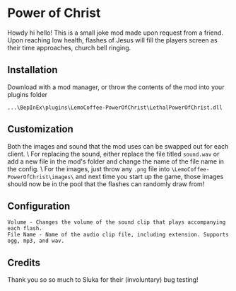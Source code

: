 # Power of Christ

Howdy hi hello! This is a small joke mod made upon request from a friend.
Upon reaching low health, flashes of Jesus will fill the players screen as their time approaches, church bell ringing.

## Installation

Download with a mod manager, or throw the contents of the mod into your plugins folder

```
...\BepInEx\plugins\LemoCoffee-PowerOfChrist\LethalPowerOfChrist.dll
```
## Customization

Both the images and sound that the mod uses can be swapped out for each client. \ 
For replacing the sound, either replace the file titled `sound.wav` or add a new file in the mod's folder and change the name of the file name in the config. \ 
For the images, just throw any `.png` file into `\LemoCoffee-PowerOfChrist\images\` and next time you start up the game, those images should now be in the pool that the flashes can randomly draw from!

## Configuration
```
Volume - Changes the volume of the sound clip that plays accompanying each flash.
File Name - Name of the audio clip file, including extension. Supports ogg, mp3, and wav.
```

## Credits

Thank you so so much to Sluka for their (involuntary) bug testing!